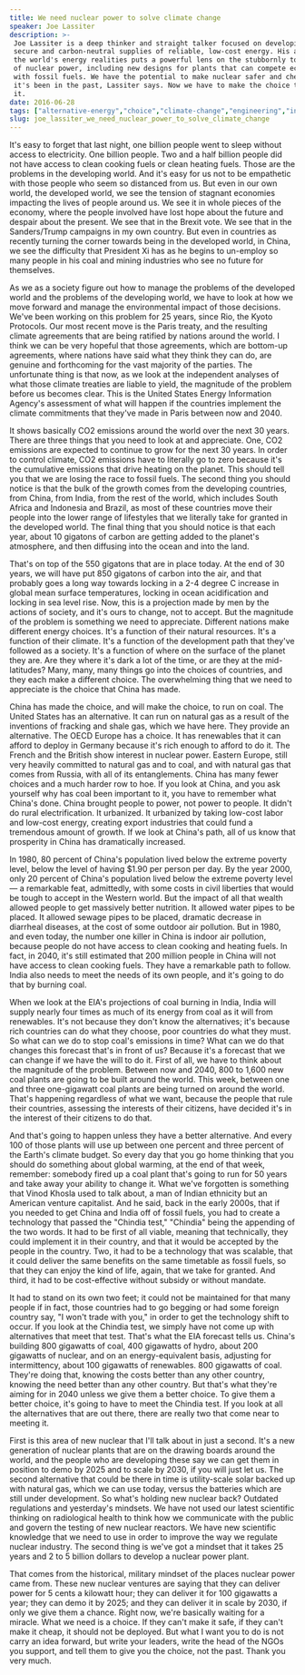 ```yaml
---
title: We need nuclear power to solve climate change
speaker: Joe Lassiter
description: >-
 Joe Lassiter is a deep thinker and straight talker focused on developing clean,
 secure and carbon-neutral supplies of reliable, low-cost energy. His analysis of
 the world's energy realities puts a powerful lens on the stubbornly touchy issue
 of nuclear power, including new designs for plants that can compete economically
 with fossil fuels. We have the potential to make nuclear safer and cheaper than
 it's been in the past, Lassiter says. Now we have to make the choice to pursue
 it.
date: 2016-06-28
tags: ["alternative-energy","choice","climate-change","engineering","innovation","global-issues","nuclear-energy","pollution","potential","society","resources","science","electricity"]
slug: joe_lassiter_we_need_nuclear_power_to_solve_climate_change
---
```


It's easy to forget that last night, one billion people went to sleep without access to
electricity. One billion people. Two and a half billion people did not have access to
clean cooking fuels or clean heating fuels. Those are the problems in the developing
world. And it's easy for us not to be empathetic with those people who seem so distanced
from us. But even in our own world, the developed world, we see the tension of stagnant
economies impacting the lives of people around us. We see it in whole pieces of the
economy, where the people involved have lost hope about the future and despair about the
present. We see that in the Brexit vote. We see that in the Sanders/Trump campaigns in my
own country. But even in countries as recently turning the corner towards being in the
developed world, in China, we see the difficulty that President Xi has as he begins to
un-employ so many people in his coal and mining industries who see no future for
themselves.

As we as a society figure out how to manage the problems of the developed world and the
problems of the developing world, we have to look at how we move forward and manage the
environmental impact of those decisions. We've been working on this problem for 25 years,
since Rio, the Kyoto Protocols. Our most recent move is the Paris treaty, and the
resulting climate agreements that are being ratified by nations around the world. I think
we can be very hopeful that those agreements, which are bottom-up agreements, where
nations have said what they think they can do, are genuine and forthcoming for the vast
majority of the parties. The unfortunate thing is that now, as we look at the independent
analyses of what those climate treaties are liable to yield, the magnitude of the problem
before us becomes clear. This is the United States Energy Information Agency's assessment
of what will happen if the countries implement the climate commitments that they've made
in Paris between now and 2040.

It shows basically CO2 emissions around the world over the next 30 years. There are three
things that you need to look at and appreciate. One, CO2 emissions are expected to continue
to grow for the next 30 years. In order to control climate, CO2 emissions have to
literally go to zero because it's the cumulative emissions that drive heating on the
planet. This should tell you that we are losing the race to fossil fuels. The second thing
you should notice is that the bulk of the growth comes from the developing countries, from
China, from India, from the rest of the world, which includes South Africa and Indonesia
and Brazil, as most of these countries move their people into the lower range of
lifestyles that we literally take for granted in the developed world. The final thing that
you should notice is that each year, about 10 gigatons of carbon are getting added to the
planet's atmosphere, and then diffusing into the ocean and into the land.

That's on top of the 550 gigatons that are in place today. At the end of 30 years, we will
have put 850 gigatons of carbon into the air, and that probably goes a long way towards
locking in a 2-4 degree C increase in global mean surface temperatures, locking in ocean
acidification and locking in sea level rise. Now, this is a projection made by men by the
actions of society, and it's ours to change, not to accept. But the magnitude of the
problem is something we need to appreciate. Different nations make different energy
choices. It's a function of their natural resources. It's a function of their climate.
It's a function of the development path that they've followed as a society. It's a
function of where on the surface of the planet they are. Are they where it's dark a lot of
the time, or are they at the mid-latitudes? Many, many, many things go into the choices of
countries, and they each make a different choice. The overwhelming thing that we need to
appreciate is the choice that China has made.

China has made the choice, and will make the choice, to run on coal. The United States has
an alternative. It can run on natural gas as a result of the inventions of fracking and
shale gas, which we have here. They provide an alternative. The OECD Europe has a choice.
It has renewables that it can afford to deploy in Germany because it's rich enough to
afford to do it. The French and the British show interest in nuclear power. Eastern
Europe, still very heavily committed to natural gas and to coal, and with natural gas that
comes from Russia, with all of its entanglements. China has many fewer choices and a much
harder row to hoe. If you look at China, and you ask yourself why has coal been important
to it, you have to remember what China's done. China brought people to power, not power to
people. It didn't do rural electrification. It urbanized. It urbanized by taking low-cost
labor and low-cost energy, creating export industries that could fund a tremendous amount
of growth. If we look at China's path, all of us know that prosperity in China has
dramatically increased.

In 1980, 80 percent of China's population lived below the extreme poverty level, below the
level of having $1.90 per person per day. By the year 2000, only 20 percent of China's
population lived below the extreme poverty level — a remarkable feat, admittedly, with
some costs in civil liberties that would be tough to accept in the Western world. But the
impact of all that wealth allowed people to get massively better nutrition. It allowed
water pipes to be placed. It allowed sewage pipes to be placed, dramatic decrease in
diarrheal diseases, at the cost of some outdoor air pollution. But in 1980, and even today,
the number one killer in China is indoor air pollution, because people do not have access
to clean cooking and heating fuels. In fact, in 2040, it's still estimated that 200
million people in China will not have access to clean cooking fuels. They have a
remarkable path to follow. India also needs to meet the needs of its own people, and it's
going to do that by burning coal.

When we look at the EIA's projections of coal burning in India, India will supply nearly
four times as much of its energy from coal as it will from renewables. It's not because
they don't know the alternatives; it's because rich countries can do what they choose,
poor countries do what they must. So what can we do to stop coal's emissions in time? What
can we do that changes this forecast that's in front of us? Because it's a forecast that
we can change if we have the will to do it. First of all, we have to think about the
magnitude of the problem. Between now and 2040, 800 to 1,600 new coal plants are going to
be built around the world. This week, between one and three one-gigawatt coal plants are
being turned on around the world. That's happening regardless of what we want, because the
people that rule their countries, assessing the interests of their citizens, have decided
it's in the interest of their citizens to do that.

And that's going to happen unless they have a better alternative. And every 100 of those
plants will use up between one percent and three percent of the Earth's climate budget. So
every day that you go home thinking that you should do something about global warming, at
the end of that week, remember: somebody fired up a coal plant that's going to run for 50
years and take away your ability to change it. What we've forgotten is something that Vinod
Khosla used to talk about, a man of Indian ethnicity but an American venture capitalist.
And he said, back in the early 2000s, that if you needed to get China and India off of
fossil fuels, you had to create a technology that passed the "Chindia test," "Chindia"
being the appending of the two words. It had to be first of all viable, meaning that
technically, they could implement it in their country, and that it would be accepted by
the people in the country. Two, it had to be a technology that was scalable, that it could
deliver the same benefits on the same timetable as fossil fuels, so that they can enjoy
the kind of life, again, that we take for granted. And third, it had to be cost-effective
without subsidy or without mandate.

It had to stand on its own two feet; it could not be maintained for that many people if in
fact, those countries had to go begging or had some foreign country say, "I won't trade
with you," in order to get the technology shift to occur. If you look at the Chindia test,
we simply have not come up with alternatives that meet that test. That's what the EIA
forecast tells us. China's building 800 gigawatts of coal, 400 gigawatts of hydro, about
200 gigawatts of nuclear, and on an energy-equivalent basis, adjusting for intermittency,
about 100 gigawatts of renewables. 800 gigawatts of coal. They're doing that, knowing the
costs better than any other country, knowing the need better than any other country. But
that's what they're aiming for in 2040 unless we give them a better choice. To give them a
better choice, it's going to have to meet the Chindia test. If you look at all the
alternatives that are out there, there are really two that come near to meeting
it.

First is this area of new nuclear that I'll talk about in just a second. It's a new
generation of nuclear plants that are on the drawing boards around the world, and the
people who are developing these say we can get them in position to demo by 2025 and to
scale by 2030, if you will just let us. The second alternative that could be there in time
is utility-scale solar backed up with natural gas, which we can use today, versus the
batteries which are still under development. So what's holding new nuclear back? Outdated
regulations and yesterday's mindsets. We have not used our latest scientific thinking on
radiological health to think how we communicate with the public and govern the testing of
new nuclear reactors. We have new scientific knowledge that we need to use in order to
improve the way we regulate nuclear industry. The second thing is we've got a mindset that
it takes 25 years and 2 to 5 billion dollars to develop a nuclear power
plant.

That comes from the historical, military mindset of the places nuclear power came from.
These new nuclear ventures are saying that they can deliver power for 5 cents a kilowatt
hour; they can deliver it for 100 gigawatts a year; they can demo it by 2025; and they can
deliver it in scale by 2030, if only we give them a chance. Right now, we're basically
waiting for a miracle. What we need is a choice. If they can't make it safe, if they can't
make it cheap, it should not be deployed. But what I want you to do is not carry an idea
forward, but write your leaders, write the head of the NGOs you support, and tell them to
give you the choice, not the past. Thank you very much.

<!--
ad_duration=3.33
event="TEDSummit"
external_start_time=0
has_talk_citation=1
intro_duration=11.82
is_subtitle_required="False"
is_talk_featured="True"
language="en"
language_swap="False"
native_language="en"
number_of_related_talks=6
number_of_speakers=1
number_of_subtitled_videos=26
number_of_tags=13
number_of_talk_download_languages=26
number_of_talk_more_resources=0
number_of_talk_recommendations=1
number_of_talks_take_actions=1
post_ad_duration=0.83
published_timestamp="2016-11-28 15:28:45"
recording_date="2016-06-28"
speaker_description="Energy scholar"
speaker_is_published=1
speaker_name="Joe Lassiter"
talk_more_resources=[]
talk_name="We need nuclear power to solve climate change"
talk_recommendations_blurb="Check out extra resources on energy and climate, curated by Joe Lassiter."
talks_tags=["alternative-energy","choice","climate-change","engineering","innovation","global-issues","nuclear-energy","pollution","potential","society","resources","science","electricity"]
url_audio="https://download.ted.com/talks/JoeLassiter_2016T.mp3?apikey=acme-roadrunner"
url_photo_speaker="https://pe.tedcdn.com/images/ted/1f14e3bf53a7a8ef4406c59addc79f02cc688003_254x191.jpg"
url_photo_talk="https://s3.amazonaws.com/talkstar-photos/uploads/5a5bb6fa-322c-4404-9a55-c8693b334caa/JoeLassiter_2016T-embed.jpg"
url_webpage="https://www.ted.com/talks/joe_lassiter_we_need_nuclear_power_to_solve_climate_change"
video_type_name="TED Stage Talk"
-->